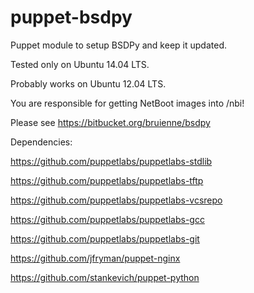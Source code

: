 puppet-bsdpy
=====

Puppet module to setup BSDPy and keep it updated.

Tested only on Ubuntu 14.04 LTS.

Probably works on Ubuntu 12.04 LTS.

You are responsible for getting NetBoot images into /nbi!

Please see https://bitbucket.org/bruienne/bsdpy

Dependencies:

https://github.com/puppetlabs/puppetlabs-stdlib

https://github.com/puppetlabs/puppetlabs-tftp

https://github.com/puppetlabs/puppetlabs-vcsrepo

https://github.com/puppetlabs/puppetlabs-gcc

https://github.com/puppetlabs/puppetlabs-git

https://github.com/jfryman/puppet-nginx

https://github.com/stankevich/puppet-python
